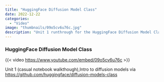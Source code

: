 ```yaml
---
title: "HuggingFace Diffusion Model Class"
date: 2022-12-22
categories: 
  - "Video"
image: "thumbnails/09o5cv6u76c.jpg"
description: "Unit 1 runthrough for the HuggingFace Diffusion Model Class"
---
```


### HuggingFace Diffusion Model Class

{{< video https://www.youtube.com/embed/09o5cv6u76c >}}

 Unit 1 (casual notebook walkthough),Intro to diffusion models via https://github.com/huggingface/diffusion-models-class
